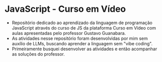 # JavaScript - Curso em Vídeo
- Repositório dedicado ao aprendizado da linguagem de programação JavaScript através do curso de JS da plataforma Curso em Vídeo com aulas apresentadas pelo professor Gustavo Guanabara.
- As atividades nesse repositório foram desenvolvidas por mim sem auxílio de LLMs, buscando aprender a linguagem sem "vibe coding".
- Primeiramente busquei desenvolver as atividades e então acompanhar as soluções do professor.
